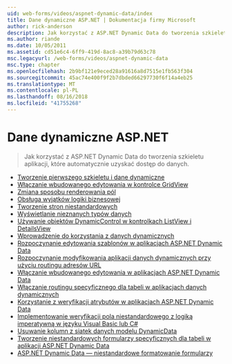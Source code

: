 ```yaml
---
uid: web-forms/videos/aspnet-dynamic-data/index
title: Dane dynamiczne ASP.NET | Dokumentacja firmy Microsoft
author: rick-anderson
description: Jak korzystać z ASP.NET Dynamic Data do tworzenia szkieletu aplikacji, które automatycznie uzyskać dostęp do danych.
ms.author: riande
ms.date: 10/05/2011
ms.assetid: cd51e6c4-6ff9-419d-8ac8-a39b79d63c78
msc.legacyurl: /web-forms/videos/aspnet-dynamic-data
msc.type: chapter
ms.openlocfilehash: 2b9bf121e9eced28a91616a8d7515e1fb563f304
ms.sourcegitcommit: 45ac74e400f9f2b7dbded66297730f6f14a4eb25
ms.translationtype: MT
ms.contentlocale: pl-PL
ms.lasthandoff: 08/16/2018
ms.locfileid: "41755268"
---
```

<a name="aspnet-dynamic-data"></a>Dane dynamiczne ASP.NET
====================
> Jak korzystać z ASP.NET Dynamic Data do tworzenia szkieletu aplikacji, które automatycznie uzyskać dostęp do danych.


- [Tworzenie pierwszego szkieletu i dane dynamiczne](your-first-scaffold-and-what-is-dynamic-data.md)
- [Włączanie wbudowanego edytowania w kontrolce GridView](how-do-i-enable-inline-gridview-editing.md)
- [Zmiana sposobu renderowania pól](how-do-i-change-how-my-fields-render.md)
- [Obsługa wyjątków logiki biznesowej](how-do-i-handle-business-logic-exceptions.md)
- [Tworzenie stron niestandardowych](how-do-i-make-custom-pages.md)
- [Wyświetlanie nieznanych typów danych](how-do-i-display-unknown-datatypes.md)
- [Używanie obiektów DynamicControl w kontrolkach ListView i DetailsView](how-do-i-use-a-dynamiccontrol-in-listview-and-detailsview-controls.md)
- [Wprowadzenie do korzystania z danych dynamicznych](getting-started-with-dynamic-data.md)
- [Rozpoczynanie edytowania szablonów w aplikacjach ASP.NET Dynamic Data](begin-editing-the-templates-in-aspnet-dynamic-data-applications.md)
- [Rozpoczynanie modyfikowania aplikacji danych dynamicznych przy użyciu routingu adresów URL](begin-modifying-dynamic-data-applications-with-url-routing.md)
- [Włączanie wbudowanego edytowania w aplikacjach ASP.NET Dynamic Data](enable-in-line-editing-in-aspnet-dynamic-data-applications.md)
- [Włączanie routingu specyficznego dla tabeli w aplikacjach danych dynamicznych](how-to-enable-table-specific-routing-in-dynamic-data-applications.md)
- [Korzystanie z weryfikacji atrybutów w aplikacjach ASP.NET Dynamic Data](how-to-use-attribute-validation-in-aspnet-dynamic-data-applications.md)
- [Implementowanie weryfikacji pola niestandardowego z logiką imperatywną w języku Visual Basic lub C#](how-to-implement-custom-field-validation-with-imperative-logic-in-vb-or-c.md)
- [Usuwanie kolumn z siatek danych modelu DynamicData](how-to-remove-columns-from-your-dynamicdata-data-grids.md)
- [Tworzenie niestandardowych formularzy specyficznych dla tabeli w aplikacji ASP.NET Dynamic Data](how-to-create-table-specific-custom-forms-in-an-aspnet-dynamic-data-application.md)
- [ASP.NET Dynamic Data — niestandardowe formatowanie formularzy](aspnet-dynamic-data-custom-form-formatting.md)
